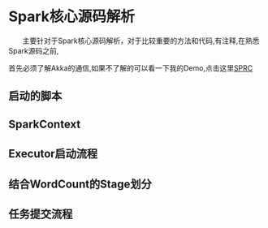 # Spark核心源码解析
&nbsp;&nbsp;&nbsp;&nbsp;&nbsp;&nbsp;&nbsp;主要针对于Spark核心源码解析，对于比较重要的方法和代码,有注释,在熟悉Spark源码之前,

首先必须了解Akka的通信,如果不了解的可以看一下我的Demo,点击这里[SPRC](https://github.com/oeljeklaus-you/SPRC) 
## 启动的脚本

## SparkContext

## Executor启动流程

## 结合WordCount的Stage划分

## 任务提交流程